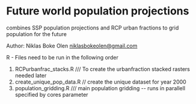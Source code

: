 # Future world population projections 
combines SSP population projections and RCP urban fractions to grid population for the future 

Author: Niklas Boke Olen 
niklasbokeolen@gmail.com                     



 R - Files need to be run in the following order


1. RCPurbanfrac_stacks.R   /// To create the urbanfraction stacked rasters needed later
2. create_unique_pop_data.R // create the unique dataset for year 2000
3. population_gridding.R  /// main population gridding -- runs in parallell specified by cores parameter
